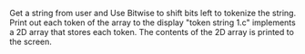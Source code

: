 Get a string from user and Use Bitwise to shift bits left to tokenize the string. Print out each token of the array to the display
"token string 1.c" implements a 2D array that stores each token. The contents of the 2D array is printed to the screen.
